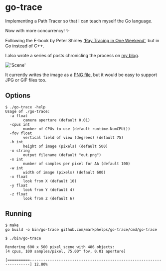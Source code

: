 # go-trace

Implementing a Path Tracer so that I can teach myself the Go language.

Now with more concurrency! :sparkles:

Following the E-book by Peter Shirley ['Ray Tracing in One Weekend'](http://www.amazon.com/Ray-Tracing-Weekend-Peter-Shirley-ebook/dp/B01B5AODD8), but in Go instead of C++.

I also wrote a series of posts chronicling the process on [my blog](http://www.markphelps.me/2016/03/15/writing-a-ray-tracer-in-go.html).

!['Scene'](https://s3.amazonaws.com/markphelps.me/2016/out.png)

It currently writes the image as a [PNG file](https://en.wikipedia.org/wiki/Portable_Network_Graphics), but it would be easy to support JPG or GIF files too.

## Options

```
$ ./go-trace -help
Usage of ./go-trace:
  -a float
        camera aperture (default 0.01)
  -cpus int
        number of CPUs to use (default runtime.NumCPU())
  -fov float
        vertical field of view (degrees) (default 75)
  -h int
        height of image (pixels) (default 500)
  -o string
        output filename (default "out.png")
  -n int
        number of samples per pixel for AA (default 100)
  -w int
        width of image (pixels) (default 600)
  -x float
        look from X (default 10)
  -y float
        look from Y (default 4)
  -z float
        look from Z (default 6)
```

## Running

```
$ make
go build -o bin/go-trace github.com/markphelps/go-trace/cmd/go-trace
```

```
$ ./bin/go-trace

Rendering 600 x 500 pixel scene with 486 objects:
[4 cpus, 100 samples/pixel, 75.00° fov, 0.01 aperture]

[==========----------------------------------------------------------------------] 12.80%
```
